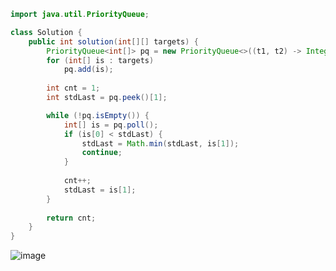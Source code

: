 ```java
import java.util.PriorityQueue;

class Solution {
    public int solution(int[][] targets) {
        PriorityQueue<int[]> pq = new PriorityQueue<>((t1, t2) -> Integer.compare(t1[0], t2[0]));
        for (int[] is : targets)
            pq.add(is);
        
        int cnt = 1;
        int stdLast = pq.peek()[1];

        while (!pq.isEmpty()) {
            int[] is = pq.poll();
            if (is[0] < stdLast) {
                stdLast = Math.min(stdLast, is[1]);
                continue;
            }
            
            cnt++;
            stdLast = is[1];
        }
        
        return cnt;
    }
}
```
![image](https://github.com/koreaIT-study/programmers/assets/92290312/7f216970-fb43-4a53-9c3c-7534fae6da88)
